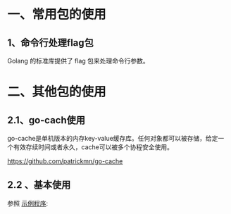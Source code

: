 # 一、常用包的使用



## 1、命令行处理flag包

Golang 的标准库提供了 flag 包来处理命令行参数。



# 二、其他包的使用



## 2.1、go-cach使用

go-cache是单机版本的内存key-value缓存库。任何对象都可以被存储，给定一个有效存续时间或者永久，cache可以被多个协程安全使用。

https://github.com/patrickmn/go-cache



## 2.2 、基本使用

参照 [示例程序](go-cache/cache-test.go):

```go

```



